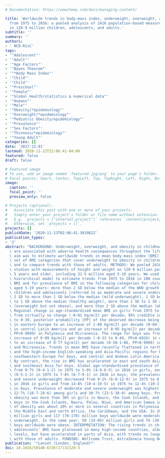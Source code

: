 ```yaml
---
# Documentation: https://wowchemy.com/docs/managing-content/

title: 'Worldwide trends in body-mass index, underweight, overweight, and obesity
  from 1975 to 2016: a pooled analysis of 2416 population-based measurement studies
  in 128·9 million children, adolescents, and adults.'
subtitle: ''
summary: ''
authors:
- ' NCD-RisC'
tags:
- '"Adolescent"'
- '"Adult"'
- '"Age Factors"'
- '"Bayes Theorem"'
- '"*Body Mass Index"'
- '"Child"'
- '"Child"'
- '"Preschool"'
- '"Female"'
- '"Global Health/statistics & numerical data"'
- '"Humans"'
- '"Male"'
- '"Obesity/*epidemiology"'
- '"Overweight/*epidemiology"'
- '"Pediatric Obesity/epidemiology"'
- '"Prevalence"'
- '"Sex Factors"'
- '"Thinness/*epidemiology"'
- '"Young Adult"'
categories: []
date: '2017-12-01'
lastmod: 2020-11-22T22:06:41-04:00
featured: false
draft: false

# Featured image
# To use, add an image named `featured.jpg/png` to your page's folder.
# Focal points: Smart, Center, TopLeft, Top, TopRight, Left, Right, BottomLeft, Bottom, BottomRight.
image:
  caption: ''
  focal_point: ''
  preview_only: false

# Projects (optional).
#   Associate this post with one or more of your projects.
#   Simply enter your project's folder or file name without extension.
#   E.g. `projects = ["internal-project"]` references `content/project/deep-learning/index.md`.
#   Otherwise, set `projects = []`.
projects: []
publishDate: '2020-11-23T02:06:41.301982Z'
publication_types:
- '2'
abstract: "BACKGROUND: Underweight, overweight, and obesity in childhood and adolescence\
  \ are associated with adverse health consequences throughout the life-course. Our\
  \ aim was to estimate worldwide trends in mean body-mass index (BMI) and a comprehensive\
  \ set of BMI categories that cover underweight to obesity in children and adolescents,\
  \ and to compare trends with those of adults. METHODS: We pooled 2416 population-based\
  \ studies with measurements of height and weight on 128·9 million participants aged\
  \ 5 years and older, including 31·5 million aged 5-19 years. We used a Bayesian\
  \ hierarchical model to estimate trends from 1975 to 2016 in 200 countries for mean\
  \ BMI and for prevalence of BMI in the following categories for children and adolescents\
  \ aged 5-19 years: more than 2 SD below the median of the WHO growth reference for\
  \ children and adolescents (referred to as moderate and severe underweight hereafter),\
  \ 2 SD to more than 1 SD below the median (mild underweight), 1 SD below the median\
  \ to 1 SD above the median (healthy weight), more than 1 SD to 2 SD above the median\
  \ (overweight but not obese), and more than 2 SD above the median (obesity). FINDINGS:\
  \ Regional change in age-standardised mean BMI in girls from 1975 to 2016 ranged\
  \ from virtually no change (-0·01 kg/m(2) per decade; 95% credible interval -0·42\
  \ to 0·39, posterior probability [PP] of the observed decrease being a true decrease=0·5098)\
  \ in eastern Europe to an increase of 1·00 kg/m(2) per decade (0·69-1·35, PP>0·9999)\
  \ in central Latin America and an increase of 0·95 kg/m(2) per decade (0·64-1·25,\
  \ PP>0·9999) in Polynesia and Micronesia. The range for boys was from a non-significant\
  \ increase of 0·09 kg/m(2) per decade (-0·33 to 0·49, PP=0·6926) in eastern Europe\
  \ to an increase of 0·77 kg/m(2) per decade (0·50-1·06, PP>0·9999) in Polynesia\
  \ and Micronesia. Trends in mean BMI have recently flattened in northwestern Europe\
  \ and the high-income English-speaking and Asia-Pacific regions for both sexes,\
  \ southwestern Europe for boys, and central and Andean Latin America for girls.\
  \ By contrast, the rise in BMI has accelerated in east and south Asia for both sexes,\
  \ and southeast Asia for boys. Global age-standardised prevalence of obesity increased\
  \ from 0·7% (0·4-1·2) in 1975 to 5·6% (4·8-6·5) in 2016 in girls, and from 0·9%\
  \ (0·5-1·3) in 1975 to 7·8% (6·7-9·1) in 2016 in boys; the prevalence of moderate\
  \ and severe underweight decreased from 9·2% (6·0-12·9) in 1975 to 8·4% (6·8-10·1)\
  \ in 2016 in girls and from 14·8% (10·4-19·5) in 1975 to 12·4% (10·3-14·5) in 2016\
  \ in boys. Prevalence of moderate and severe underweight was highest in India, at\
  \ 22·7% (16·7-29·6) among girls and 30·7% (23·5-38·0) among boys. Prevalence of\
  \ obesity was more than 30% in girls in Nauru, the Cook Islands, and Palau; and\
  \ boys in the Cook Islands, Nauru, Palau, Niue, and American Samoa in 2016. Prevalence\
  \ of obesity was about 20% or more in several countries in Polynesia and Micronesia,\
  \ the Middle East and north Africa, the Caribbean, and the USA. In 2016, 75 (44-117)\
  \ million girls and 117 (70-178) million boys worldwide were moderately or severely\
  \ underweight. In the same year, 50 (24-89) million girls and 74 (39-125) million\
  \ boys worldwide were obese. INTERPRETATION: The rising trends in children's and\
  \ adolescents' BMI have plateaued in many high-income countries, albeit at high\
  \ levels, but have accelerated in parts of Asia, with trends no longer correlated\
  \ with those of adults. FUNDING: Wellcome Trust, AstraZeneca Young Health Programme."
publication: '*Lancet (London, England)*'
doi: 10.1016/S0140-6736(17)32129-3
---
```

